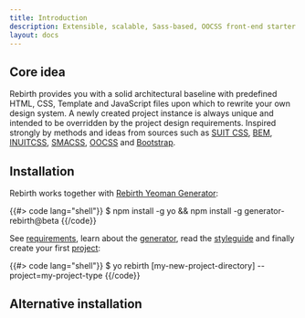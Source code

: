 ```yaml
---
title: Introduction
description: Extensible, scalable, Sass-based, OOCSS front-end starter kit, project generator and opinionated styleguide for developing responsive, mobile first projects on the web. 
layout: docs
---
```


## Core idea

Rebirth provides you with a solid architectural baseline with predefined HTML, CSS, Template and JavaScript files upon which to rewrite your own design system. A newly created project instance is always unique and intended to be overridden by the project design requirements. Inspired strongly by methods and ideas from sources such as [SUIT CSS](https://github.com/suitcss/suit), [BEM](https://bem.info/), [INUITCSS](https://github.com/inuitcss), [SMACSS](https://smacss.com/), [OOCSS](http://oocss.org/) and [Bootstrap](http://getbootstrap.com).

## Installation

Rebirth works together with [Rebirth Yeoman Generator](https://github.com/joonasy/generator-rebirth.git):

{{#> code lang="shell"}}
$ npm install -g yo && npm install -g generator-rebirth@beta
{{/code}}

See [requirements](/docs/getting-started/requirements/), learn about the [generator](/docs/getting-started/generator/), read the [styleguide](/styleguide/) and finally create your first [project](/docs/getting-started/generator/#create-project):

{{#> code lang="shell"}}
$ yo rebirth [my-new-project-directory] --project=my-project-type
{{/code}}

## Alternative installation

